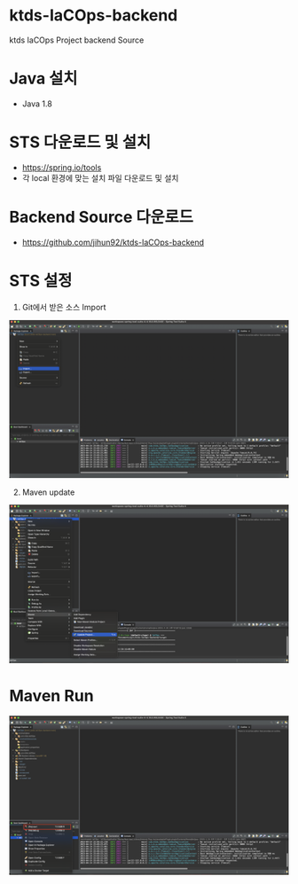 # ktds-IaCOps-backend
ktds IaCOps Project backend Source 



# Java 설치

- Java 1.8



# STS 다운로드 및 설치

* https://spring.io/tools
* 각 local 환경에 맞는 설치 파일 다운로드 및 설치



# Backend Source 다운로드

* https://github.com/jihun92/ktds-IaCOps-backend



# STS 설정

1. Git에서 받은 소스 Import

![sts-3](./readme_Image/sts-3.png)

2. Maven update

![sts-1](./readme_Image/sts-1.png)



# Maven Run

![sts-2](./readme_Image/sts-2.png)
